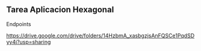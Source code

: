 ##  Tarea Aplicacion Hexagonal 

Endpoints

 https://drive.google.com/drive/folders/14HzbmA_xasbgzjsAnFQSCe1PqdSDyy4j?usp=sharing




